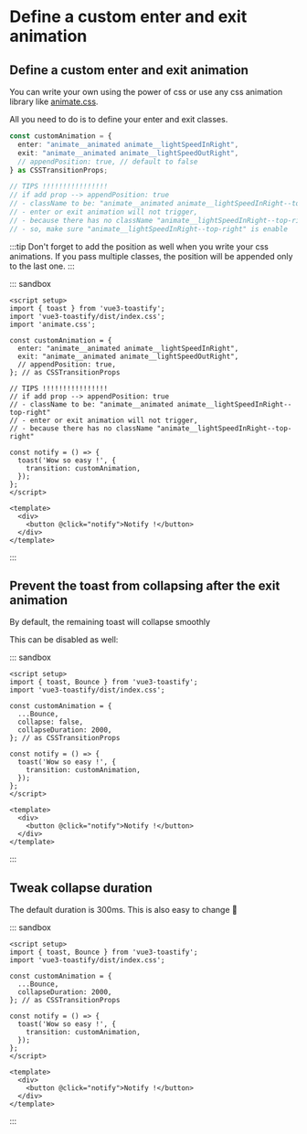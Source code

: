 # Define a custom enter and exit animation

## Define a custom enter and exit animation

You can write your own using the power of css or use any css animation library like [animate.css](https://animate.style/).

All you need to do is to define your enter and exit classes.

```ts
const customAnimation = {
  enter: "animate__animated animate__lightSpeedInRight",
  exit: "animate__animated animate__lightSpeedOutRight",
  // appendPosition: true, // default to false
} as CSSTransitionProps;

// TIPS !!!!!!!!!!!!!!!!
// if add prop --> appendPosition: true
// - className to be: "animate__animated animate__lightSpeedInRight--top-right"
// - enter or exit animation will not trigger,
// - because there has no className "animate__lightSpeedInRight--top-right"
// - so, make sure "animate__lightSpeedInRight--top-right" is enable
```

:::tip
Don't forget to add the position as well when you write your css animations. If you pass multiple classes, the position will be appended only to the last one.
:::

::: sandbox
```vue App.vue
<script setup>
import { toast } from 'vue3-toastify';
import 'vue3-toastify/dist/index.css';
import 'animate.css';

const customAnimation = {
  enter: "animate__animated animate__lightSpeedInRight",
  exit: "animate__animated animate__lightSpeedOutRight",
  // appendPosition: true,
}; // as CSSTransitionProps

// TIPS !!!!!!!!!!!!!!!!
// if add prop --> appendPosition: true
// - className to be: "animate__animated animate__lightSpeedInRight--top-right"
// - enter or exit animation will not trigger,
// - because there has no className "animate__lightSpeedInRight--top-right"

const notify = () => {
  toast('Wow so easy !', {
    transition: customAnimation,
  });
};
</script>

<template>
  <div>
    <button @click="notify">Notify !</button>
  </div>
</template>
```
:::

## Prevent the toast from collapsing after the exit animation

By default, the remaining toast will collapse smoothly

This can be disabled as well:


::: sandbox
```vue App.vue
<script setup>
import { toast, Bounce } from 'vue3-toastify';
import 'vue3-toastify/dist/index.css';

const customAnimation = {
  ...Bounce,
  collapse: false,
  collapseDuration: 2000,
}; // as CSSTransitionProps

const notify = () => {
  toast('Wow so easy !', {
    transition: customAnimation,
  });
};
</script>

<template>
  <div>
    <button @click="notify">Notify !</button>
  </div>
</template>
```
:::

## Tweak collapse duration

The default duration is 300ms. This is also easy to change 💪


::: sandbox
```vue App.vue
<script setup>
import { toast, Bounce } from 'vue3-toastify';
import 'vue3-toastify/dist/index.css';

const customAnimation = {
  ...Bounce,
  collapseDuration: 2000,
}; // as CSSTransitionProps

const notify = () => {
  toast('Wow so easy !', {
    transition: customAnimation,
  });
};
</script>

<template>
  <div>
    <button @click="notify">Notify !</button>
  </div>
</template>
```
:::
